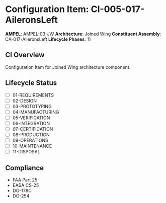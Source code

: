 # Configuration Item: CI-005-017-AileronsLeft

**AMPEL**: AMPEL-03-JW
**Architecture**: Joined Wing
**Constituent Assembly**: CA-017-AileronsLeft
**Lifecycle Phases**: 11

## CI Overview
Configuration Item for Joined Wing architecture component.

## Lifecycle Status
- [ ] 01-REQUIREMENTS
- [ ] 02-DESIGN
- [ ] 03-PROTOTYPING
- [ ] 04-MANUFACTURING
- [ ] 05-VERIFICATION
- [ ] 06-INTEGRATION
- [ ] 07-CERTIFICATION
- [ ] 08-PRODUCTION
- [ ] 09-OPERATIONS
- [ ] 10-MAINTENANCE
- [ ] 11-DISPOSAL

## Compliance
- FAA Part 25
- EASA CS-25
- DO-178C
- DO-254
